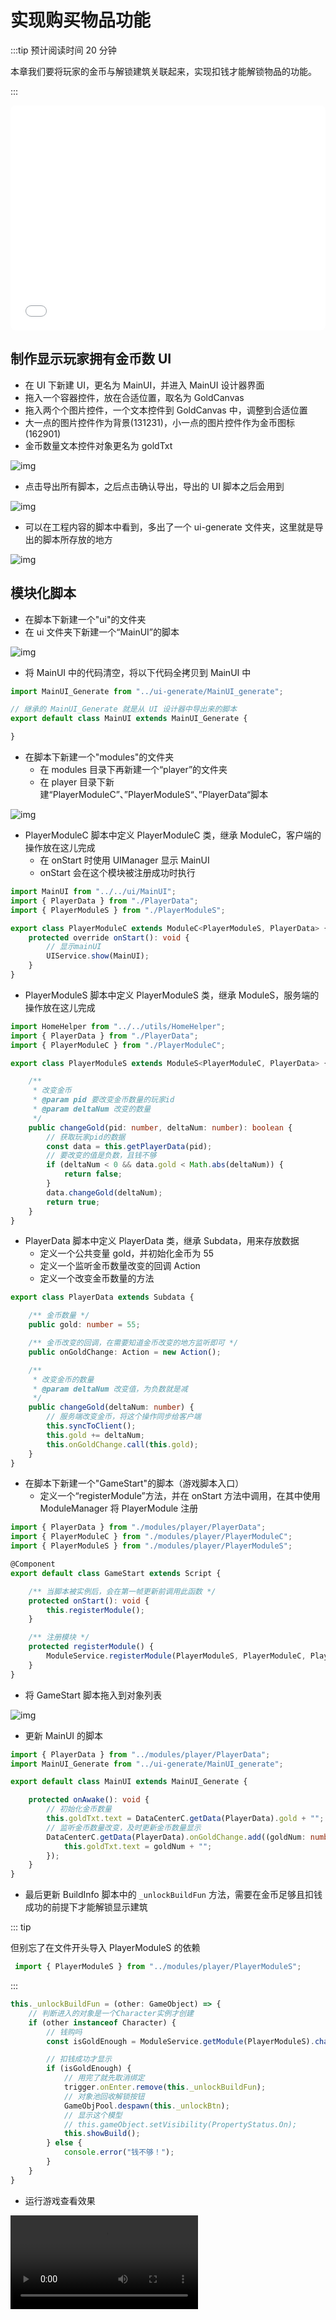 # 实现购买物品功能

:::tip 预计阅读时间 20 分钟

本章我们要将玩家的金币与解锁建筑关联起来，实现扣钱才能解锁物品的功能。

:::

<iframe sandbox="allow-scripts allow-downloads allow-same-origin allow-popups allow-presentation allow-forms" frameborder="0" draggable="false" allowfullscreen="" allow="encrypted-media;" referrerpolicy="" aha-samesite="" class="iframe-loaded" src="//player.bilibili.com/player.html?aid=786338559&bvid=BV1t14y1X75n&cid=1207767515&page=6&autoplay=0" style="border-radius: 7px; width: 100%; height: 360px;"></iframe>

## 制作显示玩家拥有金币数 UI

- 在 UI 下新建 UI，更名为 MainUI，并进入 MainUI 设计器界面
- 拖入一个容器控件，放在合适位置，取名为 GoldCanvas
- 拖入两个个图片控件，一个文本控件到 GoldCanvas 中，调整到合适位置
- 大一点的图片控件作为背景(131231)，小一点的图片控件作为金币图标(162901)
- 金币数量文本控件对象更名为 goldTxt

![img](https://arkimg.ark.online/1685417974154-105.webp)

- 点击导出所有脚本，之后点击确认导出，导出的 UI 脚本之后会用到

![img](https://arkimg.ark.online/1685417983909-108.webp)

- 可以在工程内容的脚本中看到，多出了一个 ui-generate 文件夹，这里就是导出的脚本所存放的地方

![img](https://arkimg.ark.online/1685417992220-111.webp)

## 模块化脚本

- 在脚本下新建一个"ui"的文件夹
- 在 ui 文件夹下新建一个“MainUI”的脚本

![img](https://arkimg.ark.online/1685418063168-114.webp)

- 将 MainUI 中的代码清空，将以下代码全拷贝到 MainUI 中

```TypeScript
import MainUI_Generate from "../ui-generate/MainUI_generate";

// 继承的 MainUI_Generate 就是从 UI 设计器中导出来的脚本
export default class MainUI extends MainUI_Generate {

}
```

- 在脚本下新建一个"modules"的文件夹
  - 在 modules 目录下再新建一个“player”的文件夹
  - 在 player 目录下新建“PlayerModuleC”、”PlayerModuleS“、”PlayerData“脚本

![img](https://arkimg.ark.online/1685424183458-117.webp)

- PlayerModuleC 脚本中定义 PlayerModuleC 类，继承 ModuleC，客户端的操作放在这儿完成
  - 在 onStart 时使用 UIManager 显示 MainUI
  - onStart 会在这个模块被注册成功时执行

```TypeScript
import MainUI from "../../ui/MainUI";
import { PlayerData } from "./PlayerData";
import { PlayerModuleS } from "./PlayerModuleS";

export class PlayerModuleC extends ModuleC<PlayerModuleS, PlayerData> {
    protected override onStart(): void {
        // 显示mainUI
        UIService.show(MainUI);
    }
}
```

- PlayerModuleS 脚本中定义 PlayerModuleS 类，继承 ModuleS，服务端的操作放在这儿完成

```TypeScript
import HomeHelper from "../../utils/HomeHelper";
import { PlayerData } from "./PlayerData";
import { PlayerModuleC } from "./PlayerModuleC";

export class PlayerModuleS extends ModuleS<PlayerModuleC, PlayerData> {

    /**
     * 改变金币
     * @param pid 要改变金币数量的玩家id
     * @param deltaNum 改变的数量
     */
    public changeGold(pid: number, deltaNum: number): boolean {
        // 获取玩家pid的数据
        const data = this.getPlayerData(pid);
        // 要改变的值是负数，且钱不够
        if (deltaNum < 0 && data.gold < Math.abs(deltaNum)) {
            return false;
        }
        data.changeGold(deltaNum);
        return true;
    }
}
```

- PlayerData 脚本中定义 PlayerData 类，继承 Subdata，用来存放数据
  - 定义一个公共变量 gold，并初始化金币为 55
  - 定义一个监听金币数量改变的回调 Action
  - 定义一个改变金币数量的方法

```TypeScript
export class PlayerData extends Subdata {

    /** 金币数量 */
    public gold: number = 55;

    /** 金币改变的回调，在需要知道金币改变的地方监听即可 */
    public onGoldChange: Action = new Action();

    /**
     * 改变金币的数量
     * @param deltaNum 改变值，为负数就是减
     */
    public changeGold(deltaNum: number) {
        // 服务端改变金币，将这个操作同步给客户端
        this.syncToClient();
        this.gold += deltaNum;
        this.onGoldChange.call(this.gold);
    }
}
```

- 在脚本下新建一个"GameStart"的脚本（游戏脚本入口）
  - 定义一个“registerModule”方法，并在 onStart 方法中调用，在其中使用 ModuleManager 将 PlayerModule 注册

```TypeScript
import { PlayerData } from "./modules/player/PlayerData";
import { PlayerModuleC } from "./modules/player/PlayerModuleC";
import { PlayerModuleS } from "./modules/player/PlayerModuleS";

@Component
export default class GameStart extends Script {

    /** 当脚本被实例后，会在第一帧更新前调用此函数 */
    protected onStart(): void {
        this.registerModule();
    }

    /** 注册模块 */
    protected registerModule() {
        ModuleService.registerModule(PlayerModuleS, PlayerModuleC, PlayerData);
    }
}
```

- 将 GameStart 脚本拖入到对象列表

![img](https://arkimg.ark.online/1685424230154-120.webp)

- 更新 MainUI 的脚本

```TypeScript
import { PlayerData } from "../modules/player/PlayerData";
import MainUI_Generate from "../ui-generate/MainUI_generate";

export default class MainUI extends MainUI_Generate {

    protected onAwake(): void {
        // 初始化金币数量
        this.goldTxt.text = DataCenterC.getData(PlayerData).gold + "";
        // 监听金币数量改变，及时更新金币数量显示
        DataCenterC.getData(PlayerData).onGoldChange.add((goldNum: number) => {
            this.goldTxt.text = goldNum + "";
        });
    }
}
```

- 最后更新 BuildInfo 脚本中的 `_unlockBuildFun` 方法，需要在金币足够且扣钱成功的前提下才能解锁显示建筑

::: tip

但别忘了在文件开头导入 PlayerModuleS 的依赖
```typescript
 import { PlayerModuleS } from "../modules/player/PlayerModuleS";
```
:::

```TypeScript
this._unlockBuildFun = (other: GameObject) => {
    // 判断进入的对象是一个Character实例才创建
    if (other instanceof Character) {
        // 钱购吗
        const isGoldEnough = ModuleService.getModule(PlayerModuleS).changeGold(other.player.playerId, -this.unlockPrice);

        // 扣钱成功才显示
        if (isGoldEnough) {
            // 用完了就先取消绑定
            trigger.onEnter.remove(this._unlockBuildFun);
            // 对象池回收解锁按钮
            GameObjPool.despawn(this._unlockBtn);
            // 显示这个模型
            // this.gameObject.setVisibility(PropertyStatus.On);
            this.showBuild();
        } else {
            console.error("钱不够！");
        }
    }
}
```

- 运行游戏查看效果

<video controls src ="https://arkimg.ark.online/20-1591566.mp4"></video>